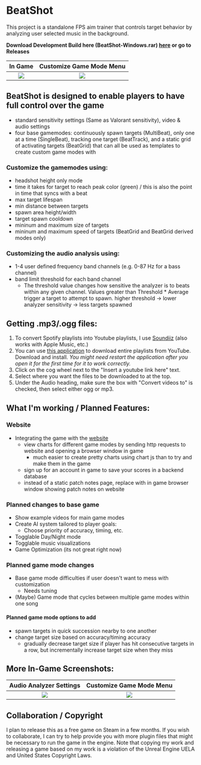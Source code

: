 # BeatShot
This project is a standalone FPS aim trainer that controls target behavior by analyzing user selected music in the background.

**Download Development Build here (BeatShot-Windows.rar) [here](https://github.com/markoleptic/BeatShot/releases/download/v0.1.5/BeatShot-Windows-v0.1.5.rar) or go to Releases**

In Game                    |  Customize Game Mode Menu
:-------------------------:|:-------------------------:
![](https://user-images.githubusercontent.com/86213229/193479200-82c7c70c-517e-4164-908b-2f172d599a75.png)  |  ![](https://user-images.githubusercontent.com/86213229/193479337-fe8a5ed2-0d71-4a5f-b3a2-524c74aa65a3.png)

## BeatShot is designed to enable players to have full control over the game
- standard sensitivity settings (Same as Valorant sensitivity), video & audio settings
- four base gamemodes: continuously spawn targets (MultiBeat), only one at a time (SingleBeat), tracking one target (BeatTrack), and a static grid of activating targets (BeatGrid) that can all be used as templates to create custom game modes with

### Customize the gamemodes using:
- headshot height only mode
- time it takes for target to reach peak color (green) / this is also the point in time that syncs with a beat
- max target lifespan
- min distance between targets
- spawn area height/width
- target spawn cooldown
- mininum and maximum size of targets
- mininum and maximum speed of targets (BeatGrid and BeatGrid derived modes only)
  
 ### Customizing the audio analysis using:
- 1-4 user defined frequency band channels (e.g. 0-87 Hz for a bass channel)
- band limit threshold for each band channel
   - The threshold value changes how sensitive the analyzer is to beats within any given channel. Values greater than Threshold * Average trigger a target to attempt to spawn. higher threshold -> lower analyzer sensitivity -> less targets spawned

## Getting .mp3/.ogg files:
1. To convert Spotify playlists into Youtube playlists, I use [Soundiiz](https://soundiiz.com/) (also works with Apple Music, etc.)
2. You can use [this application](https://github.com/shaked6540/YoutubePlaylistDownloader) to download entire playlists from YouTube. Download and install. *You might need restart the application after you open it for the first time for it to work correctly.*
3. Click on the cog wheel next to the "Insert a youtube link here" text.
4. Select where you want the files to be downloaded to at the top.
5. Under the Audio heading, make sure the box with "Convert videos to" is checked, then select either ogg or mp3.

## What I'm working / Planned Features:

### Website
- Integrating the game with the [website](https://beatshot.gg)
  - view charts for different game modes by sending http requests to website and opening a browser window in game
    - much easier to create pretty charts using chart js than to try and make them in the game
  - sign up for an account in game to save your scores in a backend database
  - instead of a static patch notes page, replace with in game browser window showing patch notes on website

### Planned changes to base game
- Show example videos for main game modes
- Create AI system tailored to player goals:
  - Choose priority of accuracy, timing, etc.
- Togglable Day/Night mode
- Togglable music visualizations
- Game Optimization (its not great right now)

### Planned game mode changes
- Base game mode difficulties if user doesn't want to mess with customization
  - Needs tuning
- (Maybe) Game mode that cycles between multiple game modes within one song

#### Planned game mode options to add
- spawn targets in quick succession nearby to one another
- change target size based on accuracy/timing accuracy
  - gradually decrease target size if player has hit consecutive targets in a row, but incrementally increase target size when they miss

## More In-Game Screenshots:
Audio Analyzer Settings    |  Customize Game Mode Menu
:-------------------------:|:-------------------------:
![](https://user-images.githubusercontent.com/86213229/193479582-644be4d8-5769-40bd-a018-23b12aa34c4d.png)  |  ![](https://user-images.githubusercontent.com/86213229/193479593-28d8a5d3-e1f8-45e6-a167-679c7985177e.png)

## Collaboration / Copyright
I plan to release this as a free game on Steam in a few months. If you wish to collaborate, I can try to help provide you with more plugin files that might be necessary to run the game in the engine.
Note that copying my work and releasing a game based on my work is a violation of the Unreal Engine UELA and United States Copyright Laws.
